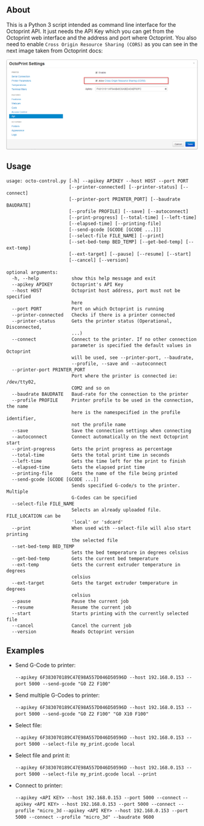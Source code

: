 ## About

This is a Python 3 script intended as command line interface for the Octoprint API. It just needs the API Key which you
can get from the Octoprint web interface and the address and port where Octoprint. You also need to enable `Cross Origin
Resource Sharing (CORS)` as you can see in the next image taken from Octoprint docs:

![Cross Origin Resource Sharing (CORS)](settings-api-cors.png "CORS")

## Usage

```
usage: octo-control.py [-h] --apikey APIKEY --host HOST --port PORT
                       [--printer-connected] [--printer-status] [--connect]
                       [--printer-port PRINTER_PORT] [--baudrate BAUDRATE]
                       [--profile PROFILE] [--save] [--autoconnect]
                       [--print-progress] [--total-time] [--left-time]
                       [--elapsed-time] [--printing-file]
                       [--send-gcode [GCODE [GCODE ...]]]
                       [--select-file FILE_NAME] [--print]
                       [--set-bed-temp BED_TEMP] [--get-bed-temp] [--ext-temp]
                       [--ext-target] [--pause] [--resume] [--start]
                       [--cancel] [--version]

optional arguments:
  -h, --help            show this help message and exit
  --apikey APIKEY       Octoprint's API Key
  --host HOST           Octoprint host address, port must not be specified
                        here
  --port PORT           Port on which Octoprint is running
  --printer-connected   Checks if there is a printer connected
  --printer-status      Gets the printer status (Operational, Disconnected,
                        ...)
  --connect             Connect to the printer. If no other connection
                        parameter is specified the default values in Octoprint
                        will be used, see --printer-port, --baudrate,
                        --profile, --save and --autoconnect
  --printer-port PRINTER_PORT
                        Port where the printer is connected ie: /dev/tty02,
                        COM2 and so on
  --baudrate BAUDRATE   Baud-rate for the connection to the printer
  --profile PROFILE     Printer profile to be used in the connection, the name
                        here is the namespecified in the profile identifier,
                        not the profile name
  --save                Save the connection settings when connecting
  --autoconnect         Connect automatically on the next Octoprint start
  --print-progress      Gets the print progress as percentage
  --total-time          Gets the total print time in seconds
  --left-time           Gets the time left for the print to finish
  --elapsed-time        Gets the elapsed print time
  --printing-file       Gets the name of the file being printed
  --send-gcode [GCODE [GCODE ...]]
                        Sends specified G-code/s to the printer. Multiple
                        G-Codes can be specified
  --select-file FILE_NAME
                        Selects an already uploaded file. FILE_LOCATION can be
                        'local' or 'sdcard'
  --print               When used with --select-file will also start printing
                        the selected file
  --set-bed-temp BED_TEMP
                        Sets the bed temperature in degrees celsius
  --get-bed-temp        Gets the current bed temperature
  --ext-temp            Gets the current extruder temperature in degrees
                        celsius
  --ext-target          Gets the target extruder temperature in degrees
                        celsius
  --pause               Pause the current job
  --resume              Resume the current job
  --start               Starts printing with the currently selected file
  --cancel              Cancel the current job
  --version             Reads Octoprint version
```

## Examples

* Send G-Code to printer:

    `--apikey 6F383070189C47E98A557D046D50596D --host 192.168.0.153 --port 5000 --send-gcode "G0 Z2 F100"`

* Send multiple G-Codes to printer:

    `--apikey 6F383070189C47E98A557D046D50596D --host 192.168.0.153 --port 5000 --send-gcode "G0 Z2 F100" "G0 X10 F100"`
    
* Select file:

    `--apikey 6F383070189C47E98A557D046D50596D --host 192.168.0.153 --port 5000 --select-file my_print.gcode local`
    
* Select file and print it:

    `--apikey 6F383070189C47E98A557D046D50596D --host 192.168.0.153 --port 5000 --select-file my_print.gcode local --print`
    
* Connect to printer:

    `--apikey <API KEY> --host 192.168.0.153 --port 5000 --connect`
    `--apikey <API KEY> --host 192.168.0.153 --port 5000 --connect --profile "micro_3d`
    `--apikey <API KEY> --host 192.168.0.153 --port 5000 --connect --profile "micro_3d" --baudrate 9600`
